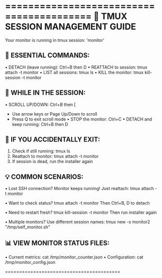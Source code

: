 =========================================
📌 TMUX SESSION MANAGEMENT GUIDE
=========================================

Your monitor is running in tmux session: 'monitor'

🔑 ESSENTIAL COMMANDS:
----------------------
• DETACH (leave running):     Ctrl+B then D
• REATTACH to session:        tmux attach -t monitor
• LIST all sessions:          tmux ls
• KILL the monitor:           tmux kill-session -t monitor

📜 WHILE IN THE SESSION:
------------------------
• SCROLL UP/DOWN:             Ctrl+B then [
  - Use arrow keys or Page Up/Down to scroll
  - Press Q to exit scroll mode
• STOP the monitor:           Ctrl+C
• DETACH and keep running:    Ctrl+B then D

🔄 IF YOU ACCIDENTALLY EXIT:
-----------------------------
1. Check if still running:    tmux ls
2. Reattach to monitor:       tmux attach -t monitor
3. If session is dead, run the installer again

💡 COMMON SCENARIOS:
--------------------
• Lost SSH connection?        Monitor keeps running!
                             Just reattach: tmux attach -t monitor

• Want to check status?       tmux attach -t monitor
                             Then Ctrl+B, D to detach

• Need to restart fresh?      tmux kill-session -t monitor
                             Then run installer again

• Multiple monitors?          Use different session names:
                             tmux new -s monitor2 "/tmp/self_monitor.sh"

📊 VIEW MONITOR STATUS FILES:
------------------------------
• Current metrics:            cat /tmp/monitor_counter.json
• Configuration:              cat /tmp/monitor_config.json

=========================================